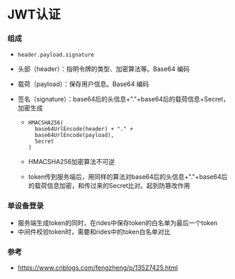 # JWT认证

### 组成

- ```
  header.payload.signature
  ```

- 头部（header）：指明令牌的类型、加密算法等。Base64 编码

- 载荷（payload）：保存用户信息。Base64 编码

- 签名（signature）：base64后的头信息+"."+base64后的载荷信息+Secret，加密生成

  - ```
    HMACSHA256(
      base64UrlEncode(header) + "." +
      base64UrlEncode(payload),
      Secret
    )
    ```

  - HMACSHA256加密算法不可逆

  - token传到服务端后，用同样的算法对base64后的头信息+"."+base64后的载荷信息加密，和传过来的Secret比对。起到防篡改作用

### 单设备登录

- 服务端生成token的同时，在rides中保存token的白名单为最后一个token
- 中间件校验token时，需要和rides中的token白名单对比

### 参考

- https://www.cnblogs.com/fengzheng/p/13527425.html

